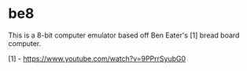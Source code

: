 # be8 

This is a 8-bit computer emulator based off Ben Eater's [1] bread board computer. 

[1] - https://www.youtube.com/watch?v=9PPrrSyubG0




